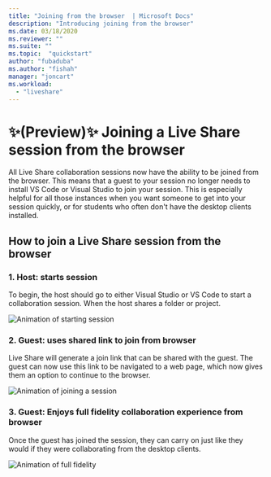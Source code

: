 ```yaml
---
title: "Joining from the browser  | Microsoft Docs"
description: "Introducing joining from the browser"
ms.date: 03/18/2020
ms.reviewer: ""
ms.suite: ""
ms.topic:  "quickstart"
author: "fubaduba"
ms.author: "fishah"
manager: "joncart"
ms.workload: 
  - "liveshare"
---
```


# ✨(Preview)✨ Joining a Live Share session from the browser

All Live Share collaboration sessions now have the ability to be joined from the browser. This means that a guest to your session no longer needs to install VS Code or Visual Studio to join your session. This is especially helpful for all those instances when you want someone to get into your session quickly, or for students who often don't have the desktop clients installed.

## How to join a Live Share session from the browser

### 1. Host: starts session

To begin, the host should go to either Visual Studio or VS Code to start a collaboration session. When the host shares a folder or project.

![Animation of starting session](https://user-images.githubusercontent.com/51928518/76938928-b814e300-68b4-11ea-923e-cefabd4688c6.gif)

### 2. Guest: uses shared link to join from browser

Live Share will generate a join link that can be shared with the guest. The guest can now use this link to be navigated to a web page, which now gives them an option to continue to the browser.

![Animation of joining a session](https://user-images.githubusercontent.com/51928518/76941137-b8af7880-68b8-11ea-8228-41fdf4afd3ef.gif)

### 3. Guest: Enjoys full fidelity collaboration experience from browser

Once the guest has joined the session, they can carry on just like they would if they were collaborating from the desktop clients.

![Animation of full fidelity](https://user-images.githubusercontent.com/51928518/76942009-40e24d80-68ba-11ea-885c-6eb1069ed550.gif)

<!---
# Frequently asked questions 

##### 1. Is there an environment running in the background, that is hosting my session in the browser?
When you join a Live Share session from the browser, there is no new environment spun up. It is a serverless service. 
##### 2. Do I have to pay for the service of joining from the browser?
Joining from the browser is free, much like all of Live Share.

##### 3. How is this different from Visual Studio Online?
When you join from the browser, you only access the VS Code client from the browser during the session. Once the session ends, all the files and folders along with editor capabilities will close. To use an editor in the browser, backed with your own environment to edit your own files, you must use [Visual Studio Online.](aka.ms/vso)

##### 4. Does this work for all browsers?
Yes. This works on all browsers. 
##### 5. Is there a VS client that I can use in the browser?
We do not have this available yet. 

# Feedback and issues 
This is a preview feature, and we hope to get user feedback to improve the experience. Please fill out any feedback or issues you see on our GitHub repo [here.](https://github.com/MicrosoftDocs/live-share/issues/new?template=bug_report.md)

--->
